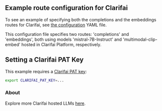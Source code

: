 ## Example route configuration for Clarifai

To see an example of specifying both the completions and the embeddings routes for Clarifai, see [the configuration](config.yaml) YAML file.

This configuration file specifies two routes: 'completions' and 'embeddings', both using models 'mistral-7B-Instruct' and 'multimodal-clip-embed' hosted in Clarifai Platform, respectively.

## Setting a Clarifai PAT Key

This example requires a [Clarifai PAT key](https://docs.clarifai.com/clarifai-basics/authentication/personal-access-tokens/):

```sh
export CLARIFAI_PAT_KEY=...
```

### About
Explore more Clarifai hosted LLMs [here](https://clarifai.com/explore/models).
